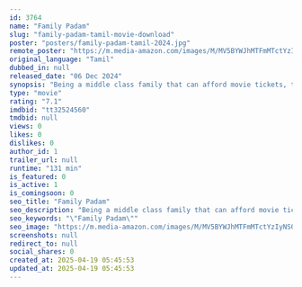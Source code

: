 ```yaml
---
id: 3764
name: "Family Padam"
slug: "family-padam-tamil-movie-download"
poster: "posters/family-padam-tamil-2024.jpg"
remote_poster: "https://m.media-amazon.com/images/M/MV5BYWJhMTFmMTctYzIyNS00ZWFkLWE1YWQtZWMyYzgyODA5Nzk0XkEyXkFqcGc@._V1_SX300.jpg"
original_language: "Tamil"
dubbed_in: null
released_date: "06 Dec 2024"
synopsis: "Being a middle class family that can afford movie tickets, they dream of producing a whole new movie to fulfill their younger son's wish to rediscover himself which brings grave challenges."
type: "movie"
rating: "7.1"
imdbid: "tt32524560"
tmdbid: null
views: 0
likes: 0
dislikes: 0
author_id: 1
trailer_url: null
runtime: "131 min"
is_featured: 0
is_active: 1
is_comingsoon: 0
seo_title: "Family Padam"
seo_description: "Being a middle class family that can afford movie tickets, they dream of producing a whole new movie to fulfill their younger son's wish to rediscover himself which brings grave challenges."
seo_keywords: "\"Family Padam\""
seo_image: "https://m.media-amazon.com/images/M/MV5BYWJhMTFmMTctYzIyNS00ZWFkLWE1YWQtZWMyYzgyODA5Nzk0XkEyXkFqcGc@._V1_SX300.jpg"
screenshots: null
redirect_to: null
social_shares: 0
created_at: 2025-04-19 05:45:53
updated_at: 2025-04-19 05:45:53
---
```


